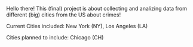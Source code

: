 Hello there!
This (final) project is about collecting and analizing data from different (big) cities from the US about crimes!

Current Cities included: New York (NY), Los Angeles (LA)

Cities planned to include: Chicago (CH)
